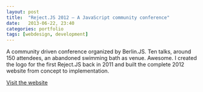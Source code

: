 ```yaml
---
layout: post
title:  "Reject.JS 2012 – A JavaScript community conference"
date:   2013-06-22, 23:40
categories: portfolio
tags: [webdesign, development]
---
```


A community driven conference organized by Berlin.JS. Ten talks, around 150 attendees, an abandoned swimming bath as venue. Awesome.
I created the logo for the first Reject.JS back in 2011 and built the complete 2012 website from concept to implementation.

[Visit the website](http://2012.rejectjs.org)

